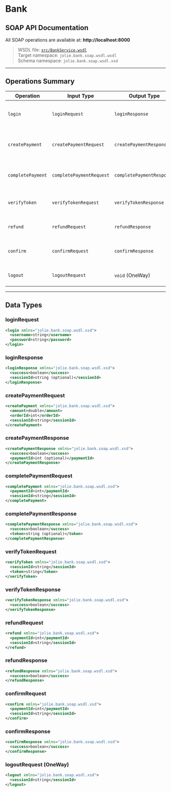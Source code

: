 # Bank

## SOAP API Documentation

All SOAP operations are available at: **http://localhost:8000**

> WSDL file: [`src/BankService.wsdl`](src/BankService.wsdl)  
> Target namespace: `jolie.bank.soap.wsdl.wsdl`  
> Schema namespace: `jolie.bank.soap.wsdl.xsd`

---

## Operations Summary

| Operation           | Input Type              | Output Type               | Description                                               |
|---------------------|--------------------------|----------------------------|-----------------------------------------------------------|
| `login`             | `loginRequest`           | `loginResponse`            | Authenticates user and returns session ID                |
| `createPayment`     | `createPaymentRequest`   | `createPaymentResponse`    | Initializes a new payment, returns payment ID            |
| `completePayment`   | `completePaymentRequest` | `completePaymentResponse`  | Completes a payment and returns a token                  |
| `verifyToken`       | `verifyTokenRequest`     | `verifyTokenResponse`      | Verifies a token after customer submits it               |
| `refund`            | `refundRequest`          | `refundResponse`           | Refunds a payment if allowed                             |
| `confirm`           | `confirmRequest`         | `confirmResponse`          | Credits the money to ACME upon delivery                  |
| `logout`            | `logoutRequest`          | `void` (OneWay)            | Ends the current session                                 |

---

## Data Types

### loginRequest
```xml
<login xmlns="jolie.bank.soap.wsdl.xsd">
  <username>string</username>
  <password>string</password>
</login>
```

### loginResponse
```xml
<loginResponse xmlns="jolie.bank.soap.wsdl.xsd">
  <success>boolean</success>
  <sessionId>string (optional)</sessionId>
</loginResponse>
```

### createPaymentRequest
```xml
<createPayment xmlns="jolie.bank.soap.wsdl.xsd">
  <amount>double</amount>
  <orderId>int</orderId>
  <sessionId>string</sessionId>
</createPayment>
```

### createPaymentResponse
```xml
<createPaymentResponse xmlns="jolie.bank.soap.wsdl.xsd">
  <success>boolean</success>
  <paymentId>int (optional)</paymentId>
</createPaymentResponse>
```

### completePaymentRequest
```xml
<completePayment xmlns="jolie.bank.soap.wsdl.xsd">
  <paymentId>int</paymentId>
  <sessionId>string</sessionId>
</completePayment>
```

### completePaymentResponse
```xml
<completePaymentResponse xmlns="jolie.bank.soap.wsdl.xsd">
  <success>boolean</success>
  <token>string (optional)</token>
</completePaymentResponse>
```

### verifyTokenRequest
```xml
<verifyToken xmlns="jolie.bank.soap.wsdl.xsd">
  <sessionId>string</sessionId>
  <token>string</token>
</verifyToken>
```

### verifyTokenResponse
```xml
<verifyTokenResponse xmlns="jolie.bank.soap.wsdl.xsd">
  <success>boolean</success>
</verifyTokenResponse>
```

### refundRequest
```xml
<refund xmlns="jolie.bank.soap.wsdl.xsd">
  <paymentId>int</paymentId>
  <sessionId>string</sessionId>
</refund>
```

### refundResponse
```xml
<refundResponse xmlns="jolie.bank.soap.wsdl.xsd">
  <success>boolean</success>
</refundResponse>
```

### confirmRequest
```xml
<confirm xmlns="jolie.bank.soap.wsdl.xsd">
  <paymentId>int</paymentId>
  <sessionId>string</sessionId>
</confirm>
```

### confirmResponse
```xml
<confirmResponse xmlns="jolie.bank.soap.wsdl.xsd">
  <success>boolean</success>
</confirmResponse>
```

### logoutRequest (OneWay)
```xml
<logout xmlns="jolie.bank.soap.wsdl.xsd">
  <sessionId>string</sessionId>
</logout>
```
